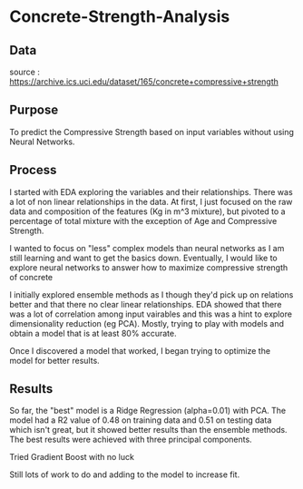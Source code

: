 # Concrete-Strength-Analysis

## Data
source : https://archive.ics.uci.edu/dataset/165/concrete+compressive+strength

## Purpose
To predict the Compressive Strength based on input variables without using Neural Networks.

## Process

I started with EDA exploring the variables and their relationships. There was a lot of non linear relationships in the data.
At first, I just focused on the raw data and composition of the features (Kg in m^3 mixture), but pivoted to a percentage of total mixture with the exception of Age and Compressive Strength.

I wanted to focus on "less" complex models than neural networks as I am still learning and want to get the basics down. Eventually, I would like to explore neural networks to answer how to maximize compressive strength of concrete

I initially explored ensemble methods as I though they'd pick up on relations better and that there no clear linear relationships. EDA showed that there was a lot of correlation among input vairables and this was a hint to explore dimensionality reduction (eg PCA). Mostly, trying to play with models and obtain a model that is at least 80% accurate.

Once I discovered a model that worked, I began trying to optimize the model for better results.

## Results

So far, the "best" model is a Ridge Regression (alpha=0.01) with PCA. The model had a R2 value of 0.48 on training data and 0.51 on testing data which isn't great, but it showed better results than the ensemble methods. The best results were achieved with three principal components. 


Tried Gradient Boost with no luck

Still lots of work to do and adding to the model to increase fit.

